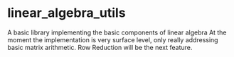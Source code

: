 # linear_algebra_utils
A basic library implementing the basic components of linear algebra
At the moment the implementation is very surface level, only really addressing basic
matrix arithmetic. Row Reduction will be the next feature.
